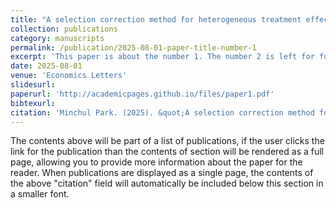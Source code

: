 ```yaml
---
title: "A selection correction method for heterogeneous treatment effects in staggered adoption settings"
collection: publications
category: manuscripts
permalink: /publication/2025-08-01-paper-title-number-1
excerpt: 'This paper is about the number 1. The number 2 is left for future work.'
date: 2025-08-01
venue: 'Economics Letters'
slidesurl:
paperurl: 'http://academicpages.github.io/files/paper1.pdf'
bibtexurl:
citation: 'Minchul Park. (2025). &quot;A selection correction method for heterogeneous treatment effects in staggered adoption settings.&quot; <i>Economics Letters</i>. 1(1).'
---
```

The contents above will be part of a list of publications, if the user clicks the link for the publication than the contents of section will be rendered as a full page, allowing you to provide more information about the paper for the reader. When publications are displayed as a single page, the contents of the above "citation" field will automatically be included below this section in a smaller font.
